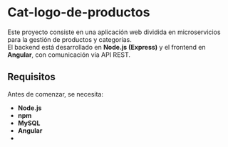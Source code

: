 # Cat-logo-de-productos
Este proyecto consiste en una aplicación web dividida en microservicios para la gestión de productos y categorías.  
El backend está desarrollado en **Node.js (Express)** y el frontend en **Angular**, con comunicación vía API REST.
## **Requisitos**
Antes de comenzar, se necesita:
- **Node.js** 
- **npm** 
- **MySQL**
-  **Angular**
-  
